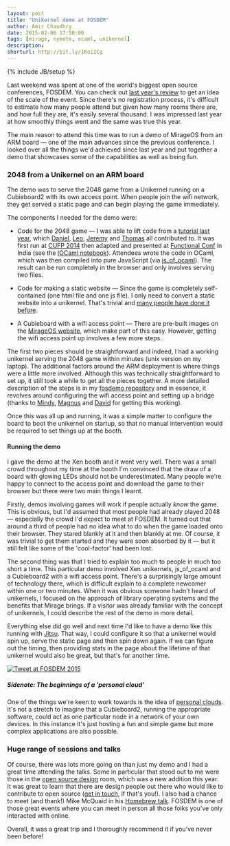 ```yaml
---
layout: post
title: "Unikernel demo at FOSDEM"
author: Amir Chaudhry
date: 2015-02-06 17:50:00
tags: [mirage, nymote, ocaml, unikernel]
description:
shorturl: http://bit.ly/1Koi2Cg
---
```

{% include JB/setup %}

Last weekend was spent at one of the world's biggest open source conferences,
FOSDEM.  You can check out [last year's review][fosdem2014] to get an idea of
the scale of the event. Since there's no registration process, it's difficult
to estimate how many people attend but given how many rooms there are, and how
full they are, it's easily several thousand. I was impressed last year at how
smoothly things went and the same was true this year.

The main reason to attend this time was to run a demo of MirageOS from an ARM
board — one of the main advances since the previous conference. I looked over
all the things we'd achieved since last year and put together a demo that
showcases some of the capabilities as well as being fun.

### 2048 from a Unikernel on an ARM board

The demo was to serve the 2048 game from a Unikernel running on a Cubieboard2
with its own access point.  When people join the wifi network, they get
served a static page and can begin playing the game immediately.  

The components I needed for the demo were:

- Code for the 2048 game — I was able to lift code from a
[tutorial last year][2048], which [Daniel][], [Leo][], [Jeremy][] and
[Thomas][] all contributed to. It was first run at [CUFP 2014][cufp14] then
adapted and presented at [Functional Conf][fuconf-tut] in India (see the
[IOCaml notebook][iocaml-book]).  Attendees wrote the code in OCaml, which was
then compiled into pure JavaScript (via [js_of_ocaml][]). The result can be run
completely in the browser and only involves serving two files.

- Code for making a static website — Since the game is completely
self-contained (one html file and one js file). I only need to convert a static
website into a unikernel.  That's trivial and
[many people have done it before][jekyll-unikernel].

- A Cubieboard with a wifi access point — There are pre-built images on the
[MirageOS website][blobs], which make part of this easy. However, getting the
wifi access point up involves a few more steps.

The first two pieces should be straightforward and indeed, I had a working
unikernel serving the 2048 game within minutes (unix version on my laptop). 
The additional factors around the ARM deployment is where things were a little
more involved. Although this was technically straightforward to set up, it
still took a while to get all the pieces together.  A more detailed
description of the steps is in my [fosdemo repository][fosdemo] and in
essence, it revolves around configuring the wifi access point and setting up a
bridge (thanks to [Mindy][], [Magnus][] and [David][] for getting this
working).

Once this was all up and running, it was a simple matter to configure the
board to boot the unikernel on startup, so that no manual intervention would
be required to set things up at the booth.

#### Running the demo

I gave the demo at the Xen booth and it went very well.  There was a small
crowd throughout my time at the booth I'm convinced that the draw of a board
with glowing LEDs should not be underestimated.  Many people we're happy to
connect to the access point and download the game to their browser but there
were two main things I learnt.

Firstly, demos involving games will work if people actually *know* the game.
This is obvious, but I'd assumed that most people had already played 2048 —
especially the crowd I'd expect to meet at FOSDEM.  It turned out that around
a third of people had no idea what to do when the game loaded onto their
browser. They stared blankly at it and then blankly at me.  Of course, it was
trivial to get them started and they were soon absorbed by it — but it still
felt like some of the 'cool-factor' had been lost.

The second thing was that I tried to explain too much to people in much too
short a time.  This particular demo involved Xen unikernels, js_of_ocaml and a
Cubieboard2 with a wifi access point.
There's a surprisingly large amount of technology there, which
is difficult explain to a complete newcomer within one or two minutes.  When
it was obvious someone hadn't heard of unikernels, I focused on the approach
of library operating systems and the benefits that Mirage brings. If a visitor
was already familiar with the concept of unikernels, I could describe the rest
of the demo in more detail.

Everything else did go well and next time I'd like to have a demo like this
running with [Jitsu][].  That way, I could configure it so that a unikernel
would spin up, serve the static page and then spin down again. If we can
figure out the timing, then providing stats in the page about the lifetime of
that unikernel would also be great, but that's for another time.

[![Tweet at FOSDEM 2015](http://amirchaudhry.com/images/web/fosdem15-tweet.png)](https://twitter.com/amirmc/status/561525704161243137)

##### Sidenote: The beginnings of a 'personal cloud'

One of the things we're keen to work towards is the idea of
[personal clouds][nymote]. It's not a stretch to imagine that a Cubieboard2,
running the appropriate software, could act as one particular node in a
network of your own devices. In this instance it's just hosting a fun and
simple game but more complex applications are also possible.


### Huge range of sessions and talks

Of course, there was lots more going on than just my demo and I had a great
time attending the talks. Some in particular that stood out to me were those
in the [open source design][osd] room, which was a new addition this year. It
was great to learn that there are design people out there who would like to
contribute to open source ([get in touch][amc], if that's you!). I also had a
chance to meet (and thank!) Mike McQuaid in his [Homebrew talk][homebrew].
FOSDEM is one of those great events where you can meet in person all those
folks you've only interacted with online.

Overall, it was a great trip and I thoroughly recommend it if you've never
been before!

[fosdem2014]: http://nymote.org/blog/2014/fosdem-summary/
[2048]: https://github.com/ocamllabs/2048-tutorial/
[cufp14]: http://cufp.org/2014/t7-leo-white-introduction-to-ocaml.html
[iocaml-book]: http://gazagnaire.org/fuconf14/
[js_of_ocaml]: http://ocsigen.org/js_of_ocaml/
[fuconf-tut]: http://booking.agilefaqs.com/functional-conf-2014#workshop-52-info
[jekyll-unikernel]: http://amirchaudhry.com/unikernels-for-everyone/
[blobs]: http://blobs.openmirage.org
[fosdemo]: https://github.com/amirmc/fosdemo
[Jitsu]: https://github.com/MagnusS/jitsu
[nymote]: http://nymote.org
[osd]: https://fosdem.org/2015/schedule/track/open_source_design/
[amc]: https://twitter.com/amirmc
[homebrew]: https://fosdem.org/2015/schedule/event/homebrew_the_good,_bad_and_ugly_of_osx_packaging/

[Leo]: http://www.lpw25.net
[Jeremy]: https://github.com/yallop
[Daniel]: http://erratique.ch
[Thomas]: http://gazagnaire.org
[Mindy]: http://somerandomidiot.com
[Magnus]: http://www.skjegstad.com
[David]: https://github.com/pqwy

